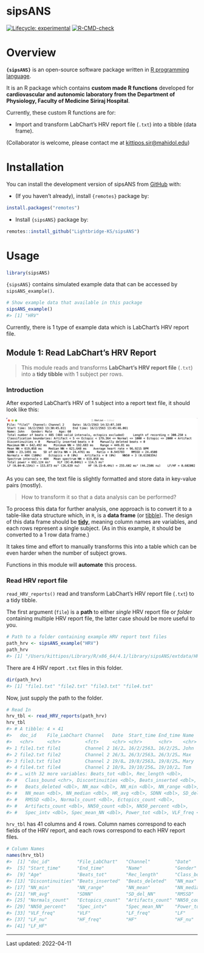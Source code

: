 
<!-- README.md is generated from README.Rmd. Please edit that file -->

# sipsANS

<!-- badges: start -->

[![Lifecycle:
experimental](https://img.shields.io/badge/lifecycle-experimental-orange.svg)](https://lifecycle.r-lib.org/articles/stages.html#experimental)
[![R-CMD-check](https://github.com/Lightbridge-KS/sipsANS/actions/workflows/R-CMD-check.yaml/badge.svg)](https://github.com/Lightbridge-KS/sipsANS/actions/workflows/R-CMD-check.yaml)
<!-- badges: end -->

# Overview

**`{sipsANS}`** is an open-source software package written in [R
programming language](https://www.r-project.org).

It is an R package which contains **custom made R functions** developed
for **cardiovascular and autonomic laboratory from the Department of
Physiology, Faculty of Medicine Siriraj Hospital**.

Currently, these custom R functions are for:

-   Import and transform LabChart’s HRV report file (`.txt`) into a
    tibble (data frame).

(Collaborator is welcome, please contact me at
<kittipos.sir@mahidol.edu>)

# Installation

You can install the development version of sipsANS from
[GitHub](https://github.com/) with:

-   (If you haven’t already), install `{remotes}` package by:

``` r
install.packages("remotes")
```

-   Install `{sipsANS}` package by:

``` r
remotes::install_github("Lightbridge-KS/sipsANS")
```

# Usage

``` r
library(sipsANS)
```

`{sipsANS}` contains simulated example data that can be accessed by
`sipsANS_example()`.

``` r
# Show example data that available in this package
sipsANS_example()
#> [1] "HRV"
```

Currently, there is 1 type of example data which is LabChart’s HRV
report file.

## Module 1: Read LabChart’s HRV Report

> This module reads and transforms **LabChart’s HRV report file**
> (`.txt`) into a **tidy tibble** with 1 subject per rows.

### Introduction

After exported LabChart’s HRV of 1 subject into a report text file, it
should look like this:

![](man/figures/hrv-rep-ex1.png)

As you can see, the text file is slightly formatted and store data in
key-value pairs (mostly).

> How to transform it so that a data analysis can be performed?

To process this data for further analysis, one approach is to convert it
to a table-like data structure which, in `R`, is a **data frame** (or
[tibble](https://r4ds.had.co.nz/tibbles.html)). The design of this data
frame should be [**tidy**](https://r4ds.had.co.nz/tidy-data.html),
meaning column names are variables, and each rows represent a single
subject. (As in this example, it should be converted to a 1 row data
frame.)

It takes time and effort to manually transforms this into a table which
can be even harder when the number of subject grows.

Functions in this module will **automate** this process.

### Read HRV report file

`read_HRV_reports()` read and transform LabChart’s HRV report file
(`.txt`) to a tidy tibble.

The first argument (`file`) is a **path** to either *single* HRV report
file or *folder* containing multiple HRV report file, the latter case
should be more useful to you.

``` r
# Path to a folder containing example HRV report text files
path_hrv <- sipsANS_example("HRV")
path_hrv
#> [1] "/Users/kittipos/Library/R/x86_64/4.1/library/sipsANS/extdata/HRV"
```

There are 4 HRV report `.txt` files in this folder.

``` r
dir(path_hrv)
#> [1] "file1.txt" "file2.txt" "file3.txt" "file4.txt"
```

Now, just supply the path to the folder.

``` r
# Read In
hrv_tbl <- read_HRV_reports(path_hrv)
hrv_tbl
#> # A tibble: 4 × 41
#>   doc_id    File_LabChart Channel   Date  Start_time End_time Name  Gender   Age
#>   <chr>     <chr>         <fct>     <chr> <chr>      <chr>    <chr> <fct>  <int>
#> 1 file1.txt file1         Channel 2 16/2… 16/2/2563… 16/2/25… John  Male      60
#> 2 file2.txt file2         Channel 2 26/3… 26/3/2563… 26/3/25… Max   Male      56
#> 3 file3.txt file3         Channel 2 19/8… 19/8/2563… 19/8/25… Mary  Female    65
#> 4 file4.txt file4         Channel 2 10/9… 19/10/256… 19/10/2… Tom   Female    63
#> # … with 32 more variables: Beats_tot <dbl>, Rec_length <dbl>,
#> #   Class_bound <chr>, Discontinuities <dbl>, Beats_inserted <dbl>,
#> #   Beats_deleted <dbl>, NN_max <dbl>, NN_min <dbl>, NN_range <dbl>,
#> #   NN_mean <dbl>, NN_median <dbl>, HR_avg <dbl>, SDNN <dbl>, SD_del_NN <dbl>,
#> #   RMSSD <dbl>, Normals_count <dbl>, Ectopics_count <dbl>,
#> #   Artifacts_count <dbl>, NN50_count <dbl>, NN50_percent <dbl>,
#> #   Spec_intv <dbl>, Spec_mean_NN <dbl>, Power_tot <dbl>, VLF_freq <chr>, …
```

`hrv_tbl` has 41 columns and 4 rows. Column names correspond to each
fields of the HRV report, and each rows correspond to each HRV report
files.

``` r
# Column Names
names(hrv_tbl)
#>  [1] "doc_id"          "File_LabChart"   "Channel"         "Date"           
#>  [5] "Start_time"      "End_time"        "Name"            "Gender"         
#>  [9] "Age"             "Beats_tot"       "Rec_length"      "Class_bound"    
#> [13] "Discontinuities" "Beats_inserted"  "Beats_deleted"   "NN_max"         
#> [17] "NN_min"          "NN_range"        "NN_mean"         "NN_median"      
#> [21] "HR_avg"          "SDNN"            "SD_del_NN"       "RMSSD"          
#> [25] "Normals_count"   "Ectopics_count"  "Artifacts_count" "NN50_count"     
#> [29] "NN50_percent"    "Spec_intv"       "Spec_mean_NN"    "Power_tot"      
#> [33] "VLF_freq"        "VLF"             "LF_freq"         "LF"             
#> [37] "LF_nu"           "HF_freq"         "HF"              "HF_nu"          
#> [41] "LF_HF"
```

------------------------------------------------------------------------

Last updated: 2022-04-11
